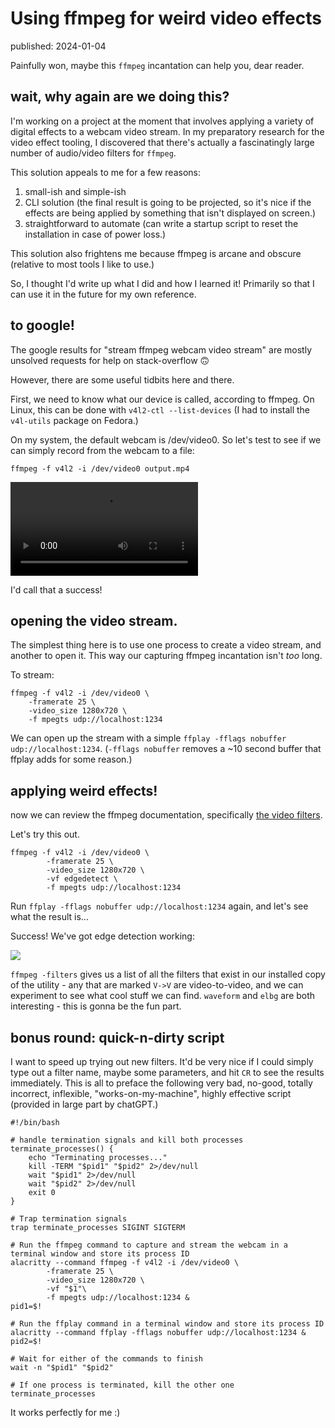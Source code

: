 # Using ffmpeg for weird video effects
<div class="published-slug">published: 2024-01-04</div>

Painfully won, maybe this `ffmpeg` incantation can help you, dear reader.

## wait, why again are we doing this?

I'm working on a project at the moment that involves applying a variety of digital effects to a webcam video stream. In my preparatory research for the video effect tooling, I discovered that there's actually a fascinatingly large number of audio/video filters for `ffmpeg`. 

This solution appeals to me for a few reasons:

1. small-ish and simple-ish
2. CLI solution (the final result is going to be projected, so it's nice if the effects are being applied by something that isn't displayed on screen.)
3. straightforward to automate (can write a startup script to reset the installation in case of power loss.)

This solution also frightens me because ffmpeg is arcane and obscure (relative to most tools I like to use.)

So, I thought I'd write up what I did and how I learned it! Primarily so that I can use it in the future for my own reference.

## to google!

The google results for "stream ffmpeg webcam video stream" are mostly unsolved requests for help on stack-overflow 🙃

However, there are some useful tidbits here and there.

First, we need to know what our device is called, according to ffmpeg. On Linux, this can be done with `v4l2-ctl --list-devices` (I had to install the `v4l-utils` package on Fedora.)

On my system, the default webcam is /dev/video0. So let's test to see if we can simply record from the webcam to a file:

```
ffmpeg -f v4l2 -i /dev/video0 output.mp4 
```

![](/assets/photos/blogposts/ffmpeg-filters/ffmpeg-article-video.mp4)

I'd call that a success!

## opening the video stream.

The simplest thing here is to use one process to create a video stream, and another to open it. This way our capturing ffmpeg incantation isn't *too* long.


To stream:

```
ffmpeg -f v4l2 -i /dev/video0 \
    -framerate 25 \
    -video_size 1280x720 \
    -f mpegts udp://localhost:1234
```

We can open up the stream with a simple `ffplay -fflags nobuffer udp://localhost:1234`. (`-fflags nobuffer` removes a ~10 second buffer that ffplay adds for some reason.)

## applying weird effects!

now we can review the ffmpeg documentation, specifically [the video filters](https://ffmpeg.org/ffmpeg-filters.html#Video-Filters).

Let's try this out.

```
ffmpeg -f v4l2 -i /dev/video0 \
        -framerate 25 \
        -video_size 1280x720 \
        -vf edgedetect \
        -f mpegts udp://localhost:1234
```

Run `ffplay -fflags nobuffer udp://localhost:1234` again, and let's see what the result is...

Success! We've got edge detection working:

![](/assets/photos/blogposts/ffmpeg-filters/edge-detection-filter.png)

`ffmpeg -filters` gives us a list of all the filters that exist in our installed copy of the utility - any that are marked `V->V` are video-to-video, and we can experiment to see what cool stuff we can find. `waveform` and `elbg` are both interesting - this is gonna be the fun part.

## bonus round: quick-n-dirty script

I want to speed up trying out new filters. It'd be very nice if I could simply type out a filter name, maybe some parameters, and hit `CR` to see the results immediately. This is all to preface the following very bad, no-good, totally incorrect, inflexible, "works-on-my-machine", highly effective script (provided in large part by chatGPT.)

```
#!/bin/bash

# handle termination signals and kill both processes
terminate_processes() {
    echo "Terminating processes..."
    kill -TERM "$pid1" "$pid2" 2>/dev/null
    wait "$pid1" 2>/dev/null
    wait "$pid2" 2>/dev/null
    exit 0
}

# Trap termination signals
trap terminate_processes SIGINT SIGTERM

# Run the ffmpeg command to capture and stream the webcam in a terminal window and store its process ID
alacritty --command ffmpeg -f v4l2 -i /dev/video0 \
        -framerate 25 \
        -video_size 1280x720 \
        -vf "$1"\
        -f mpegts udp://localhost:1234 &
pid1=$!

# Run the ffplay command in a terminal window and store its process ID
alacritty --command ffplay -fflags nobuffer udp://localhost:1234 &
pid2=$!

# Wait for either of the commands to finish
wait -n "$pid1" "$pid2"

# If one process is terminated, kill the other one
terminate_processes
```

It works perfectly for me :)

